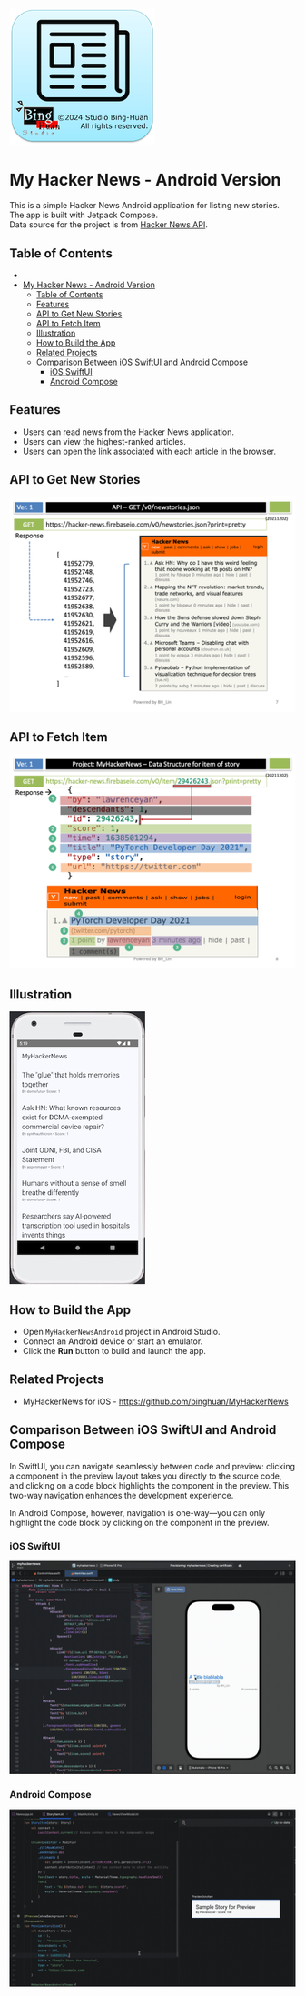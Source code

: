 # ![](./icon-256.png)  
My Hacker News - Android Version
================================================

This is a simple Hacker News Android application for listing new stories.  
The app is built with Jetpack Compose.  
Data source for the project is from [Hacker News API](https://github.com/HackerNews/API).

## Table of Contents
<!-- START doctoc generated TOC please keep comment here to allow auto update -->
<!-- DON'T EDIT THIS SECTION, INSTEAD RE-RUN doctoc TO UPDATE -->
- [](#)
- [My Hacker News - Android Version](#my-hacker-news---android-version)
  - [Table of Contents](#table-of-contents)
  - [Features](#features)
  - [API to Get New Stories](#api-to-get-new-stories)
  - [API to Fetch Item](#api-to-fetch-item)
  - [Illustration](#illustration)
  - [How to Build the App](#how-to-build-the-app)
  - [Related Projects](#related-projects)
  - [Comparison Between iOS SwiftUI and Android Compose](#comparison-between-ios-swiftui-and-android-compose)
    - [iOS SwiftUI](#ios-swiftui)
    - [Android Compose](#android-compose)
<!-- END doctoc generated TOC please keep comment here to allow auto update -->

## Features
- Users can read news from the Hacker News application.
- Users can view the highest-ranked articles.
- Users can open the link associated with each article in the browser.

## API to Get New Stories
![](./README/Slide7.png)

## API to Fetch Item
![](./README/Slide8.png)

## Illustration
![](./README/demo.png)

## How to Build the App
- Open `MyHackerNewsAndroid` project in Android Studio.
- Connect an Android device or start an emulator.
- Click the **Run** button to build and launch the app.

## Related Projects
- MyHackerNews for iOS - https://github.com/binghuan/MyHackerNews

## Comparison Between iOS SwiftUI and Android Compose
In SwiftUI, you can navigate seamlessly between code and preview: clicking a component in the preview layout takes you directly to the source code, and clicking on a code block highlights the component in the preview. This two-way navigation enhances the development experience.

In Android Compose, however, navigation is one-way—you can only highlight the code block by clicking on the component in the preview.

### iOS SwiftUI
![](./README/iOS_SwiftUI.gif)

### Android Compose
![](./README/Android_Compose.gif)